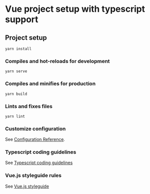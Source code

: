 # Vue project setup with typescript support

## Project setup
```
yarn install
```

### Compiles and hot-reloads for development
```
yarn serve
```

### Compiles and minifies for production
```
yarn build
```

### Lints and fixes files
```
yarn lint
```

### Customize configuration
See [Configuration Reference](https://cli.vuejs.org/config/).

### Typescript coding guidelines
See [Typescript coding guidelines](https://github.com/kanherepratik/vue-styled/blob/master/ts_guide.md)

### Vue.js styleguide rules
See [Vue.js styleguide](https://vuejs.org/v2/style-guide/#Rule-Categories)
